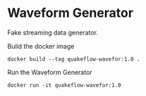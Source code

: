 # Waveform Generator

Fake streaming data generator.

Build the docker image

```
docker build --tag quakeflow-wavefor:1.0 .  
```

Run the Waveform Generator

```
docker run -it quakeflow-wavefor:1.0 
```